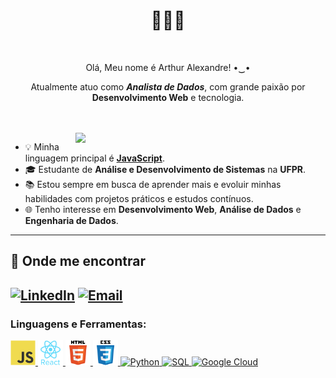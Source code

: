 <h1 align="center">👨🏻‍💻</h1>
<br>
<p align="center">Olá, Meu nome é Arthur Alexandre! •‿•</p>
<p align="center">Atualmente atuo como <b><i>Analista de Dados</i></b>, com grande paixão por <b>Desenvolvimento Web</b> e tecnologia.</p>
<br><br>
<img src="https://i.imgur.com/JLRMKTS.gif" align="right" width="400px" />

- 💡 Minha linguagem principal é [**JavaScript**](https://developer.mozilla.org/en-US/docs/Web/JavaScript).
- 🎓 Estudante de **Análise e Desenvolvimento de Sistemas** na **UFPR**.
- 📚 Estou sempre em busca de aprender mais e evoluir minhas habilidades com projetos práticos e estudos contínuos.
- 🌐 Tenho interesse em **Desenvolvimento Web**, **Análise de Dados** e **Engenharia de Dados**.

---

## 🔗 Onde me encontrar
[![LinkedIn](https://img.shields.io/badge/linkedin-0A66C2?style=for-the-badge&logo=linkedin&logoColor=white)](https://www.linkedin.com/in/arthur-alexandre-9118a1291/)
[![Email](https://img.shields.io/badge/-Email-D14836?style=for-the-badge&logo=gmail&logoColor=white)](mailto:arthuralexandres.ti@gmail.com)
---

<h3>Linguagens e Ferramentas:</h3>
<p>
  <a href="https://developer.mozilla.org/en-US/docs/Web/JavaScript" target="_blank" rel="noreferrer">
    <img src="https://raw.githubusercontent.com/devicons/devicon/master/icons/javascript/javascript-original.svg" alt="JavaScript" width="40" height="40"/>
  </a>
  <a href="https://reactjs.org/" target="_blank" rel="noreferrer">
    <img src="https://raw.githubusercontent.com/devicons/devicon/master/icons/react/react-original-wordmark.svg" alt="React" width="40" height="40"/>
  </a>
    <a href="https://www.w3.org/html/" target="_blank" rel="noreferrer">
    <img src="https://raw.githubusercontent.com/devicons/devicon/master/icons/html5/html5-original-wordmark.svg" alt="HTML5" width="40" height="40"/>
  </a>
  <a href="https://developer.mozilla.org/en-US/docs/Web/CSS" target="_blank" rel="noreferrer">
    <img src="https://raw.githubusercontent.com/devicons/devicon/master/icons/css3/css3-original-wordmark.svg" alt="CSS3" width="40" height="40"/>
  </a>
  <a href="https://www.python.org/" target="_blank" rel="noreferrer">
    <img src="https://cdn.jsdelivr.net/gh/devicons/devicon@latest/icons/python/python-original.svg" alt="Python" width="40" height="40"/>
  <a href="https://developer.mozilla.org/en-US/docs/Glossary/SQL" target="_blank" rel="noreferrer">
    <img src="https://cdn.jsdelivr.net/gh/devicons/devicon@latest/icons/azuresqldatabase/azuresqldatabase-original.svg" alt="SQL" width="40" height="40"/>
  <a href="https://cloud.google.com/" target="_blank" rel="noreferrer">
    <img src="https://cdn.jsdelivr.net/gh/devicons/devicon@latest/icons/googlecloud/googlecloud-original.svg" alt="Google Cloud" width="40" height="40"/>
  </a>
</p>
